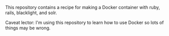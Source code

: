 This repository contains a recipe for making a Docker container with ruby, rails, blacklight, and solr.

Caveat lector: I'm using this repository to learn how to use Docker so lots of things may be wrong.